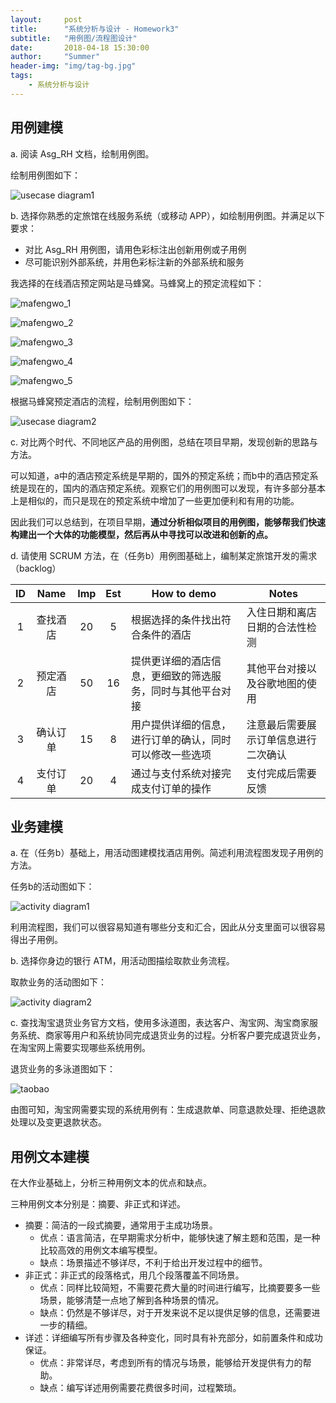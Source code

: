 ```yaml
---
layout:     post
title:      "系统分析与设计 - Homework3"
subtitle:   "用例图/流程图设计"
date:       2018-04-18 15:30:00
author:     "Summer"
header-img: "img/tag-bg.jpg"
tags:
    - 系统分析与设计
---
```


## 用例建模
a. 阅读 Asg_RH 文档，绘制用例图。

绘制用例图如下：

![usecase diagram1](img/homework6_1_a.png)

b. 选择你熟悉的定旅馆在线服务系统（或移动 APP），如绘制用例图。并满足以下要求：
- 对比 Asg_RH 用例图，请用色彩标注出创新用例或子用例
- 尽可能识别外部系统，并用色彩标注新的外部系统和服务

我选择的在线酒店预定网站是马蜂窝。马蜂窝上的预定流程如下：

![mafengwo_1](img/mafengwo_1.png)

![mafengwo_2](img/mafengwo_2.png)

![mafengwo_3](img/mafengwo_3.png)

![mafengwo_4](img/mafengwo_4.png)

![mafengwo_5](img/mafengwo_5.png)

根据马蜂窝预定酒店的流程，绘制用例图如下：

![usecase diagram2](img/homework6_1_b.png)

c. 对比两个时代、不同地区产品的用例图，总结在项目早期，发现创新的思路与方法。

可以知道，a中的酒店预定系统是早期的，国外的预定系统；而b中的酒店预定系统是现在的，国内的酒店预定系统。观察它们的用例图可以发现，有许多部分基本上是相似的，而只是现在的预定系统中增加了一些更加便利和有用的功能。

因此我们可以总结到，在项目早期，**通过分析相似项目的用例图，能够帮我们快速构建出一个大体的功能模型，然后再从中寻找可以改进和创新的点。**

d. 请使用 SCRUM 方法，在（任务b）用例图基础上，编制某定旅馆开发的需求 （backlog）

| ID | Name | Imp | Est | How to demo | Notes
| :--: | :--: | :--: | :--: | ----------- | ------------ |
| 1 | 查找酒店 | 20 | 5 | 根据选择的条件找出符合条件的酒店 | 入住日期和离店日期的合法性检测 |
| 2 | 预定酒店| 50 | 16 | 提供更详细的酒店信息，更细致的筛选服务，同时与其他平台对接 | 其他平台对接以及谷歌地图的使用 |
| 3 | 确认订单 | 15 | 8 | 用户提供详细的信息，进行订单的确认，同时可以修改一些选项 | 注意最后需要展示订单信息进行二次确认 |
| 4 | 支付订单 | 20 | 4 | 通过与支付系统对接完成支付订单的操作 | 支付完成后需要反馈 |

## 业务建模
a. 在（任务b）基础上，用活动图建模找酒店用例。简述利用流程图发现子用例的方法。

任务b的活动图如下：

![activity diagram1](img/homework6_2_a.png)

利用流程图，我们可以很容易知道有哪些分支和汇合，因此从分支里面可以很容易得出子用例。

b. 选择你身边的银行 ATM，用活动图描绘取款业务流程。

取款业务的活动图如下：

![activity diagram2](img/homework6_2_b.png)

c. 查找淘宝退货业务官方文档，使用多泳道图，表达客户、淘宝网、淘宝商家服务系统、商家等用户和系统协同完成退货业务的过程。分析客户要完成退货业务，在淘宝网上需要实现哪些系统用例。

退货业务的多泳道图如下：

![taobao](img/homework6_2_c.png)

由图可知，淘宝网需要实现的系统用例有：生成退款单、同意退款处理、拒绝退款处理以及变更退款状态。

## 用例文本建模

在大作业基础上，分析三种用例文本的优点和缺点。

三种用例文本分别是：摘要、非正式和详述。
- 摘要：简洁的一段式摘要，通常用于主成功场景。
  - 优点：语言简洁，在早期需求分析中，能够快速了解主题和范围，是一种比较高效的用例文本编写模型。
  - 缺点：场景描述不够详尽，不利于给出开发过程中的细节。
- 非正式：非正式的段落格式，用几个段落覆盖不同场景。
  - 优点：同样比较简短，不需要花费大量的时间进行编写，比摘要要多一些场景，能够清楚一点地了解到各种场景的情况。
  - 缺点：仍然是不够详尽，对于开发来说不足以提供足够的信息，还需要进一步的精细。
- 详述：详细编写所有步骤及各种变化，同时具有补充部分，如前置条件和成功保证。
  - 优点：非常详尽，考虑到所有的情况与场景，能够给开发提供有力的帮助。
  - 缺点：编写详述用例需要花费很多时间，过程繁琐。

